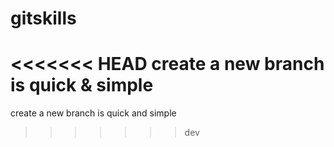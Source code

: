 gitskills
=========
<<<<<<< HEAD
create a new branch is quick & simple
=======
create a new branch is quick and simple
>>>>>>> dev
